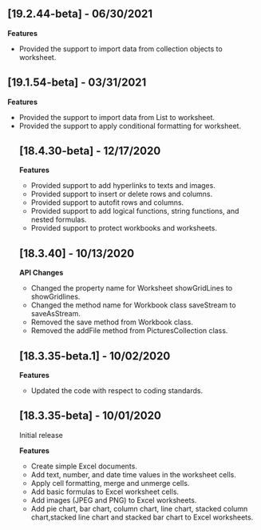 ## [19.2.44-beta] - 06/30/2021

**Features**

* Provided the support to import data from collection objects to worksheet.

## [19.1.54-beta] - 03/31/2021 

**Features**

* Provided the support to import data from List<Object> to worksheet.
* Provided the support to apply conditional formatting for worksheet.

## [18.4.30-beta] - 12/17/2020

**Features**

* Provided support to add hyperlinks to texts and images.
* Provided support to insert or delete rows and columns.
* Provided support to autofit rows and columns.
* Provided support to add logical functions, string functions, and nested formulas.
* Provided support to protect workbooks and worksheets.

## [18.3.40] - 10/13/2020

**API Changes**
* Changed the property name for Worksheet showGridLines to showGridlines.
* Changed the method name for Workbook class saveStream to saveAsStream.
* Removed the save method from Workbook class.
* Removed the addFile method from PicturesCollection class.

## [18.3.35-beta.1] - 10/02/2020

**Features**
* Updated the code with respect to coding standards.

## [18.3.35-beta] - 10/01/2020

Initial release

**Features** 
* Create simple Excel documents.
* Add text, number, and date time values in the worksheet cells.
* Apply cell formatting, merge and unmerge cells.
* Add basic formulas to Excel worksheet cells.
* Add images (JPEG and PNG) to Excel worksheets.
* Add pie chart, bar chart, column chart, line chart, stacked column chart,stacked line chart and stacked bar chart to Excel worksheets.